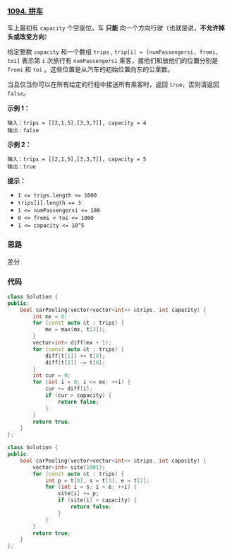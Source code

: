 ### [1094. 拼车](https://leetcode.cn/problems/car-pooling/)

车上最初有 `capacity` 个空座位。车 **只能** 向一个方向行驶（也就是说，**不允许掉头或改变方向**）

给定整数 `capacity` 和一个数组 `trips` ,  `trip[i] = [numPassengersi, fromi, toi]` 表示第 `i` 次旅行有 `numPassengersi` 乘客，接他们和放他们的位置分别是 `fromi` 和 `toi` 。这些位置是从汽车的初始位置向东的公里数。

当且仅当你可以在所有给定的行程中接送所有乘客时，返回 `true`，否则请返回 `false`。

 

**示例 1：**

```
输入：trips = [[2,1,5],[3,3,7]], capacity = 4
输出：false
```

**示例 2：**

```
输入：trips = [[2,1,5],[3,3,7]], capacity = 5
输出：true
```

 

**提示：**

- `1 <= trips.length <= 1000`
- `trips[i].length == 3`
- `1 <= numPassengersi <= 100`
- `0 <= fromi < toi <= 1000`
- `1 <= capacity <= 10^5`

### 思路

差分

### 代码

```cpp
class Solution {
public:
    bool carPooling(vector<vector<int>> &trips, int capacity) {
        int mx = 0;
        for (const auto &t : trips) {
            mx = max(mx, t[2]);
        }
        vector<int> diff(mx + 1);
        for (const auto &t : trips) {
            diff[t[1]] += t[0];
            diff[t[2]] -= t[0];
        }
        int cur = 0;
        for (int i = 0; i <= mx; ++i) {
            cur += diff[i];
            if (cur > capacity) {
                return false;
            }
        }
        return true;
    }
};
```

```cpp
class Solution {
public:
    bool carPooling(vector<vector<int>> &trips, int capacity) {
        vector<int> site(1001);
        for (const auto &t : trips) {
            int p = t[0], s = t[1], e = t[2];
            for (int i = s; i < e; ++i) {
                site[i] += p;
                if (site[i] > capacity) {
                    return false;
                }
            }
        }
        return true;
    }
};
```

